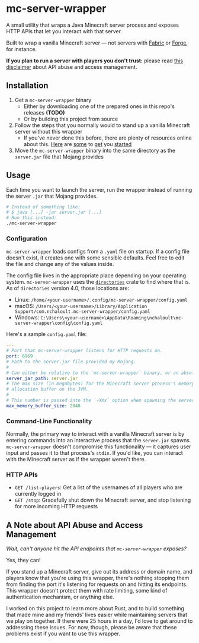 # mc-server-wrapper

A small utility that wraps a Java Minecraft server process and exposes HTTP APIs that let you interact with that server.

Built to wrap a vanilla Minecraft server — not servers with [Fabric](https://fabricmc.net) or [Forge](https://mcforge.readthedocs.io/en/1.18.x/), for instance.

**If you plan to run a server with players you don't trust:** please read [this disclaimer](#a-note-about-api-abuse-and-access-management) about API abuse and access management.

## Installation

1. Get a `mc-server-wrapper` binary
   - Either by downloading one of the prepared ones in this repo's releases **(TODO)**
   - Or by building this project from source
1. Follow the steps that you normally would to stand up a vanilla Minecraft server without this wrapper
   - If you've never done this before, there are plenty of resources online about this. [Here](https://help.minecraft.net/hc/en-us/articles/360058525452-How-to-Setup-a-Minecraft-Java-Edition-Server) are [some](https://blogs.oracle.com/developers/post/how-to-set-up-and-run-a-really-powerful-free-minecraft-server-in-the-cloud) to [get](https://www.cloudskillsboost.google/focuses/1852?parent=catalog) you [started](https://dev.to/julbrs/how-to-run-a-minecraft-server-on-aws-for-less-than-3-us-a-month-409p)
1. Move the `mc-server-wrapper` binary into the same directory as the `server.jar` file that Mojang provides

## Usage

Each time you want to launch the server, run the wrapper instead of running the server `.jar` that Mojang provides.

```bash
# Instead of something like:
# $ java [...] -jar server.jar [...]
# Run this instead:
./mc-server-wrapper
```

### Configuration

`mc-server-wrapper` loads configs from a `.yaml` file on startup. If a config file doesn't exist, it creates one with some sensible defaults. Feel free to edit the file and change any of the values inside.

The config file lives in the appropriate place depending on your operating system. `mc-server-wrapper` uses the [`directories`](https://crates.io/crates/directories) crate to find where that is. As of `directories` version 4.0, those locations are:

- Linux: `/home/<your-username>/.config/mc-server-wrapper/config.yaml`
- macOS: `/Users/<your-username>/Library/Application Support/com.nchaloult.mc-server-wrapper/config.yaml`
- Windows: `C:\Users\<your-username>\AppData\Roaming\nchaloult\mc-server-wrapper\config\config.yaml`

Here's a sample `config.yaml` file:

```yaml
---
# Port that mc-server-wrapper listens for HTTP requests on.
port: 6969
# Path to the server.jar file provided my Mojang.
#
# Can either be relative to the `mc-server-wrapper` binary, or an absolute path.
server_jar_path: server.jar
# The max size (in megabytes) for the Minecraft server process's memory
# allocation buffer on the JVM.
#
# This number is passed into the `-Xmx` option when spawning the server process.
max_memory_buffer_size: 2048
```

### Command-Line Functionality

Normally, the primary way to interact with a vanilla Minecraft server is by entering commands into an interactive process that the `server.jar` spawns. `mc-server-wrapper` doesn't compromise this functionality — it captures user input and passes it to that process's `stdin`. If you'd like, you can interact with the Minecraft server as if the wrapper weren't there.

### HTTP APIs

- `GET /list-players`: Get a list of the usernames of all players who are currently logged in
- `GET /stop`: Gracefully shut down the Minecraft server, and stop listening for more incoming HTTP requests

## A Note about API Abuse and Access Management

_Wait, can't anyone hit the API endpoints that `mc-server-wrapper` exposes?_

Yes, they can!

If you stand up a Minecraft server, give out its address or domain name, and players know that you're using this wrapper, there's nothing stopping them from finding the port it's listening for requests on and hitting its endpoints. This wrapper doesn't protect them with rate limiting, some kind of authentication mechanism, or anything else.

I worked on this project to learn more about Rust, and to build something that made mine and my friends' lives easier while maintaining servers that we play on together. If there were 25 hours in a day, I'd love to get around to addressing these issues. For now, though, please be aware that these problems exist if you want to use this wrapper.
